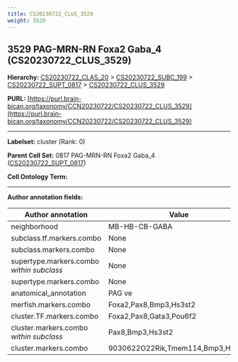 ```yaml
---
title: CS20230722_CLUS_3529
weight: 3529
---
```

## 3529 PAG-MRN-RN Foxa2 Gaba_4 (CS20230722_CLUS_3529)
<b>Hierarchy: </b>
[CS20230722_CLAS_20](../CS20230722_CLAS_20) >
[CS20230722_SUBC_199](../CS20230722_SUBC_199) >
[CS20230722_SUPT_0817](../CS20230722_SUPT_0817) >
[CS20230722_CLUS_3529](../CS20230722_CLUS_3529)

**PURL:** [https://purl.brain-bican.org/taxonomy/CCN20230722/CS20230722_CLUS_3529](https://purl.brain-bican.org/taxonomy/CCN20230722/CS20230722_CLUS_3529)

---


**Labelset:** cluster (Rank: 0)

**Parent Cell Set:** 0817 PAG-MRN-RN Foxa2 Gaba_4 ([CS20230722_SUPT_0817](../CS20230722_SUPT_0817))



**Cell Ontology Term:** 

[MARKER GENES.]: #


---

[TRANSFERRED ANNOTATIONS.]: #


[AUTHOR ANNOTATION FIELDS.]: #


**Author annotation fields:**

| Author annotation | Value |
|-------------------|-------|
|neighborhood|MB-HB-CB-GABA|
|subclass.tf.markers.combo|None|
|subclass.markers.combo|None|
|supertype.markers.combo _within subclass_|None|
|supertype.markers.combo|None|
|anatomical_annotation|PAG ve|
|merfish.markers.combo|Foxa2,Pax8,Bmp3,Hs3st2|
|cluster.TF.markers.combo|Foxa2,Pax8,Gata3,Pou6f2|
|cluster.markers.combo _within subclass_|Pax8,Bmp3,Hs3st2|
|cluster.markers.combo|9030622O22Rik,Tmem114,Bmp3,Hs3st2|
